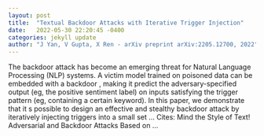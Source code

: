 ```yaml
---
layout: post
title:  "Textual Backdoor Attacks with Iterative Trigger Injection"
date:   2022-05-30 22:20:45 -0400
categories: jekyll update
author: "J Yan, V Gupta, X Ren - arXiv preprint arXiv:2205.12700, 2022"
---
```

The backdoor attack has become an emerging threat for Natural Language Processing (NLP) systems. A victim model trained on poisoned data can be embedded with a  backdoor , making it predict the adversary-specified output (eg, the positive sentiment label) on inputs satisfying the trigger pattern (eg, containing a certain keyword). In this paper, we demonstrate that it s possible to design an effective and stealthy backdoor attack by iteratively injecting  triggers  into a small set … Cites: ‪Mind the Style of Text! Adversarial and Backdoor Attacks Based on …‬